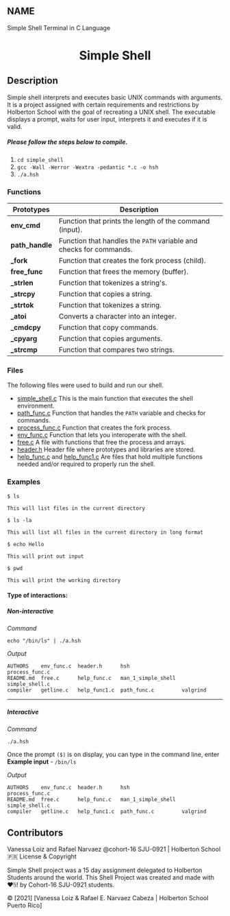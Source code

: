 ## NAME
Simple Shell Terminal in C Language

 

<h1 align="center">Simple Shell</h1>

 

<p align="center"> </p>

 

## Description

Simple shell interprets and executes basic UNIX commands with arguments.
It is a project assigned with certain requirements and restrictions by Holberton School with the goal of recreating a UNIX shell.
The executable displays a prompt, waits for user input, interprets it and executes if it is valid.

##### Please follow the steps below to compile.
 1. `cd simple_shell`
 2. `gcc -Wall -Werror -Wextra -pedantic *.c -o hsh`
 3. `./a.hsh`

### Functions
Prototypes | Description
----------- | -------------
**env_cmd** | Function that prints the length of the command (input).
**path_handle** | Function that handles the `PATH` variable and checks for commands.
**_fork** | Function that creates the fork process (child).
**free_func** | Function that frees the memory (buffer).
**_strlen** | Function that tokenizes a string's.
**_strcpy** | Function that copies a string.
**_strtok** | Function that tokenizes a string.
**_atoi** | Converts a character into an integer.
**_cmdcpy** | Function that copy commands.
**_cpyarg** | Function that copies arguments.
**_strcmp** | Function that compares two strings.

### Files
The following files were used to build and run our shell.

* [simple_shell.c](https://github.com/vanessaloiz/simple_shell/blob/master/simple_shell.c)
This is the main function that executes the shell environment.
* [path_func.c](https://github.com/vanessaloiz/simple_shell/blob/master/path_func.c)
Function that handles the `PATH` variable and checks for commands.
* [process_func.c](https://github.com/vanessaloiz/simple_shell/blob/master/process_func.c)
Function that creates the fork process.
* [env_func.c](https://github.com/vanessaloiz/simple_shell/blob/master/env_func.c)
Function that lets you interoperate with the shell.
* [free.c](https://github.com/vanessaloiz/simple_shell/blob/master/free.c)
A file with functions that free the process and arrays.
* [header.h](https://github.com/vanessaloiz/simple_shell/blob/master/header.h)
Header file where prototypes and libraries are stored.
* [help_func.c](https://github.com/vanessaloiz/simple_shell/blob/master/help_func.c) and [help_func1.c](https://github.com/vanessaloiz/simple_shell/blob/master/help_func1.c)
Are files that hold multiple functions needed and/or required to properly run the shell.


### Examples

```
$ ls

This will list files in the current directory

$ ls -la

This will list all files in the current directory in long format

$ echo Hello

This will print out input

$ pwd

This will print the working directory

```

#### Type of interactions:

##### Non-interactive
*Command*
```
echo "/bin/ls" | ./a.hsh
```
*Output*
```
AUTHORS    env_func.c  header.h      hsh                 process_func.c
README.md  free.c      help_func.c   man_1_simple_shell  simple_shell.c
compiler   getline.c   help_func1.c  path_func.c         valgrind

```
<hr>

##### Interactive
*Command*
```
./a.hsh
```
Once the prompt `($)` is on display, you can type in the command line,
enter
**Example input** - `/bin/ls`

*Output*
```
AUTHORS    env_func.c  header.h      hsh                 process_func.c
README.md  free.c      help_func.c   man_1_simple_shell  simple_shell.c
compiler   getline.c   help_func1.c  path_func.c         valgrind

```

## Contributors
Vanessa Loiz and Rafael Narvaez
@cohort-16 SJU-0921 | Holberton School :puerto_rico:
License & Copyright

Simple Shell project was a 15 day assignment delegated to Holberton Students around the world. This Shell Project was created and made with :heart:!i! by Cohort-16 SJU-0921 students.

© [2021] [Vanessa Loiz & Rafael E. Narvaez Cabeza | Holberton School Puerto Rico]
